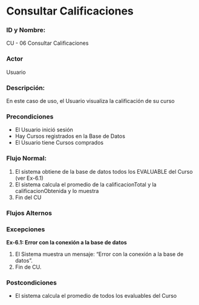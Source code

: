 # Consultar Calificaciones

### ID y Nombre:

CU - 06 Consultar Calificaciones

### Actor

Usuario

### Descripción:

En este caso de uso, el Usuario visualiza la calificación de su curso

### Precondiciones

- El Usuario inició sesión
- Hay Cursos registrados en la Base de Datos
- El Usuario tiene Cursos comprados

### Flujo Normal:

1. El sistema obtiene de la base de datos todos los EVALUABLE del Curso (ver Ex-6.1)
2. El sistema calcula el promedio de la calificacionTotal y la calificacionObtenida y lo muestra
3. Fin del CU

### Flujos Alternos

### Excepciones

**Ex-6.1: Error con la conexión a la base de datos**

1. El Sistema muestra un mensaje: “Error con la conexión a la base de datos”.
2. Fin de CU.

### Postcondiciones

- El sistema calcula el promedio de todos los evaluables del Curso